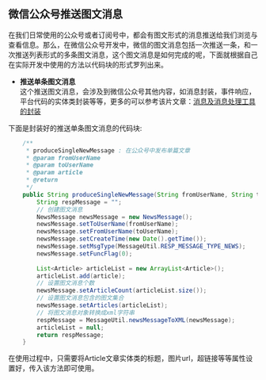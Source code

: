 ## 微信公众号推送图文消息<br>
在我们日常使用的公众号或者订阅号中，都会有图文形式的消息推送给我们浏览与查看信息。那么，在微信公众号开发中，微信的图文消息包括一次推送一条，和一次推送列表形式的多条图文消息，这个图文消息是如何完成的呢，下面就根据自己在实际开发中使用的方法以代码块的形式罗列出来。<br>


* **推送单条图文消息**<br>
这个推送图文消息，会涉及到微信公众号其他内容，如消息封装，事件响应，平台代码的实体类封装等等，更多的可以参考该片文章：[消息及消息处理工具的封装](http://blog.csdn.net/lyq8479/article/details/8949088)<br>

下面是封装好的推送单条图文消息的代码块:<br>
```java
	/**
	 * produceSingleNewMessage : 在公众号中发布单篇文章
	 * @param fromUserName
	 * @param toUserName
	 * @param article
	 * @return
	 */
	public String produceSingleNewMessage(String fromUserName, String toUserName , Article article) {
		String respMessage = "";
		// 创建图文消息
		NewsMessage newsMessage = new NewsMessage();
		newsMessage.setToUserName(fromUserName);
		newsMessage.setFromUserName(toUserName);
		newsMessage.setCreateTime(new Date().getTime());
		newsMessage.setMsgType(MessageUtil.RESP_MESSAGE_TYPE_NEWS);
		newsMessage.setFuncFlag(0);
		
		List<Article> articleList = new ArrayList<Article>();
		articleList.add(article);
		// 设置图文消息个数
		newsMessage.setArticleCount(articleList.size());
		// 设置图文消息包含的图文集合
		newsMessage.setArticles(articleList);
		// 将图文消息对象转换成xml字符串
		respMessage = MessageUtil.newsMessageToXML(newsMessage);
		articleList = null;
		return respMessage;
	}

```
在使用过程中，只需要将Article文章实体类的标题，图片url，超链接等等属性设置好，传入该方法即可使用。<br>
